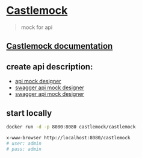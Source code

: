 # [Castlemock](https://github.com/castlemock#docker)
> mock for api 

## [Castlemock documentation](https://github.com/castlemock/castlemock/wiki)
## create api description:
* [api mock designer](../api-mock/README.md)
* [swagger api mock designer](../swagger-with-mock/README.md)
* [swagger api mock designer ](../api-design-mock/swagger-stoplight/README.md)

## start locally
```sh
docker run -d -p 8080:8080 castlemock/castlemock
```
```sh
x-www-browser http://localhost:8080/castlemock
# user: admin
# pass: admin
```